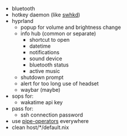 - bluetooth
- hotkey daemon (like [swhkd](https://github.com/waycrate/swhkd))
- hyprland
  - popup for volume and brightness change
  - info hub (common or separate)
    - shortcut to open
    - datetime
    - notifications
    - sound device
    - bluetooth status
    - active music
  - shutdown prompt
  - alert for too long use of headset
  - waybar (maybe)
- sops for:
  - wakatime api key
- pass for:
  - ssh connection password
- use [pipe-operators](https://youtu.be/WOw8MJYZjRI) everywhere
- clean host/\*/default.nix
